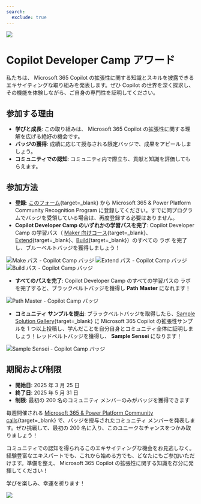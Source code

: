 ```yaml
---
search:
  exclude: true
---
```

<img class="heading-image" src="../assets/images/CopilotCamp-Tent-Clean.png"></img>

# Copilot Developer Camp アワード

私たちは、 Microsoft 365 Copilot の拡張性に関する知識とスキルを披露できるエキサイティングな取り組みを発表します。ぜひ Copilot の世界を深く探求し、その機能を体験しながら、ご自身の専門性を証明してください。

## 参加する理由

- **学びと成長**: この取り組みは、 Microsoft 365 Copilot の拡張性に関する理解を広げる絶好の機会です。  
- **バッジの獲得**: 成績に応じて授与される限定バッジで、成果をアピールしましょう。  
- **コミュニティでの認知**: コミュニティ内で際立ち、貢献と知識を評価してもらえます。  

## 参加方法

- **登録**: [このフォーム](https://aka.ms/community/recognition-register){target=_blank} から Microsoft 365 & Power Platform Community Recognition Program に登録してください。すでに同プログラムでバッジを受領している場合は、再度登録する必要はありません。  
- **Copilot Developer Camp のいずれかの学習パスを完了**: Copilot Developer Camp の学習パス（ [Maker 向けコース](https://microsoft.github.io/copilot-camp/pages/make/){target=_blank}、[Extend](https://microsoft.github.io/copilot-camp/pages/extend-m365-copilot/){target=_blank}、[Build](https://microsoft.github.io/copilot-camp/pages/custom-engine/){target=_blank}）のすべての ラボ を完了し、ブルーベルトバッジを獲得しましょう！

<div class="badge-row">
    <img src="../assets/images/awards/Make-Small.png" alt="Make パス - Copilot Camp バッジ"></img>
    <img src="../assets/images/awards/Extend-Small.png" alt="Extend パス - Copilot Camp バッジ"></img>
    <img src="../assets/images/awards/Build-Small.png" alt="Build パス - Copilot Camp バッジ"></img>
</div>

- **すべてのパスを完了**: Copilot Developer Camp のすべての学習パスの ラボ を完了すると、ブラックベルトバッジを獲得し **Path Master** になれます！

<div class="badge-row">
    <img src="../assets/images/awards/Path-Master-Small.png" alt="Path Master - Copilot Camp バッジ"></img>
</div>

- **コミュニティ サンプルを提出**: ブラックベルトバッジを取得したら、[Sample Solution Gallery](https://aka.ms/community/samples){target=_blank} に Microsoft 365 Copilot の拡張性サンプルを 1 つ以上投稿し、学んだことを自分自身とコミュニティ全体に証明しましょう！レッドベルトバッジを獲得し、 **Sample Sensei** になります！

<div class="badge-row">
    <img src="../assets/images/awards/Samples-Small.png" alt="Sample Sensei - Copilot Camp バッジ"></img>
</div>

## 期間および制限

- **開始日**: 2025 年 3 月 25 日  
- **終了日**: 2025 年 5 月 31 日  
- **制限**: 最初の 200 名のコミュニティ メンバーのみがバッジを獲得できます  

毎週開催される [Microsoft 365 & Power Platform Community calls](https://aka.ms/community/ms-speakers-call-invite){target=_blank} で、バッジを授与されたコミュニティ メンバーを発表します。ぜひ挑戦して、最初の 200 名に入り、このユニークなチャンスをつかみ取りましょう！

コミュニティでの認知を得られるこのエキサイティングな機会をお見逃しなく。経験豊富なエキスパートでも、これから始める方でも、どなたにもご参加いただけます。準備を整え、 Microsoft 365 Copilot の拡張性に関する知識を存分に発揮してください！

学びを楽しみ、幸運を祈ります！

<img src="https://m365-visitor-stats.azurewebsites.net/copilot-camp/awards--ja" />